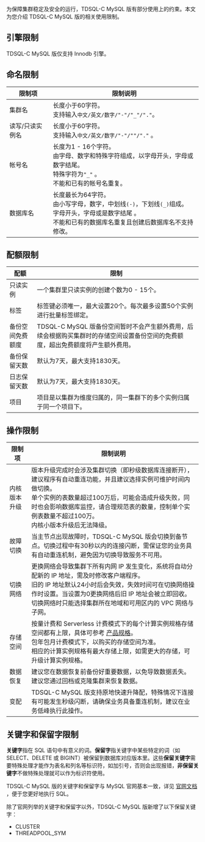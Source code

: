 为保障集群稳定及安全的运行，TDSQL-C MySQL 版有部分使用上的约束。本文为您介绍 TDSQL-C MySQL 版的相关使用限制。

## 引擎限制
TDSQL-C MySQL 版仅支持 Innodb 引擎。

## 命名限制

| 限制项 | 限制说明 | 
|---------|---------|
| 集群名 | 长度小于60字符。<br>支持输入`中文/英文/数字/"-"/"_"/"."`。 |
| 读写/只读实例名 | 长度小于60字符。<br>支持输入`中文/英文/数字/"-"/""/"."` 。|
| 帐号名 | 长度为1 - 16个字符。<br>由字母、数字和特殊字符组成，以字母开头，字母或数字结尾。<br>特殊字符为`"_"` 。<br>不能和已有的帐号名重复。|
| 数据库名 | 长度最长为64字符。<br>由小写字母，数字，中划线`(-)`，下划线`(_)`组成。<br>字母开头，字母或是数字结尾 。<br>不能和已有的数据库名重复且创建后数据库名不支持修改。|

## 配额限制
| 配额 | 限制 | 
|---------|---------|
| 只读实例 | 一个集群里只读实例的创建个数为0 - 15个。 |
| 标签 | 标签键必须唯一，最大设置20个。每次最多设置50个实例进行批量标签绑定。|
| 备份空间免费额度 | TDSQL-C MySQL 版备份空间暂时不会产生额外费用，后续会根据购买集群时的存储空间设置备份空间的免费额度，超出免费额度将产生额外费用。|
| 备份保留天数 | 默认为7天，最大支持1830天。|
| 日志保留天数 | 默认为7天，最大支持1830天。|
|项目|项目是以集群为维度归属的，同一集群下的多个实例归属于同一个项目下。|


## 操作限制
| 限制项 | 限制说明 | 
|---------|---------|
| 内核版本升级 | 版本升级完成时会涉及集群切换（即秒级数据库连接断开），建议程序有自动重连功能，并且建议选择实例可维护时间内做切换。<br>单个实例的表数量超过100万后，可能会造成升级失败，同时也会影响数据库监控，请合理规范表的数量，控制单个实例表数量不超过100万。<br>内核小版本升级后无法降级。 |
| 故障切换 | 当主节点出现故障时，TDSQL-C MySQL 版会切换到备节点。切换过程中有30秒以内的连接闪断，需保证您的业务具有自动重连机制，避免因为切换导致服务不可用。|
| 切换网络 | 更换网络会导致集群下所有内网 IP 发生变化，系统将自动分配新的 IP 地址，需及时修改客户端程序。<br>旧的 IP 地址默认24小时后会失效，失效时间可在切换网络操作时设置。当设置为0更换网络后旧 IP 地址会被立即回收。<br>切换网络时只能选择集群所在地域和可用区内的 VPC 网络与子网。|
| 存储空间 | 按量计费和 Serverless 计费模式下的每个计算实例规格存储空间都有上限，具体可参考 [产品规格](https://cloud.tencent.com/document/product/1003/71887)。<br>包年包月计费模式下，以购买的存储空间为准。<br>相应的计算实例规格有最大存储上限，如需更大的存储，可升级计算实例规格。 |
| 数据恢复 |建议您在数据恢复前备份好重要数据，以免导致数据丢失。建议您通过回档或克隆集群来恢复数据。 |
| 变配 |TDSQL-C MySQL 版支持原地快速升降配，特殊情况下连接有可能发生秒级闪断，请确保业务具备重连机制，建议在业务低峰执行此操作。 |

## 关键字和保留字限制
**关键字**指在 SQL 语句中有意义的词。**保留字**指关键字中某些特定的词（如 SELECT、DELETE 或 BIGINT）被保留到数据库对应版本里。这些**保留关键字**需要特殊处理才能作为表名和列名等标识符，如加引号，否则会出现报错，**非保留关键字**不做特殊处理就可以作为标识符使用。

TDSQL-C MySQL 版的关键字和保留字与 MySQL 官网基本一致，详见 [官网文档](https://dev.mysql.com/doc/refman/8.0/en/keywords.html) ，便于您更好地执行 SQL。

除了官网列举的关键字和保留字以外，TDSQL-C MySQL 版新增了以下保留关键字：
- CLUSTER
- THREADPOOL_SYM


